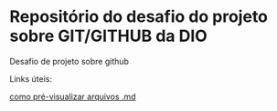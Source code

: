 # Repositório do desafio do projeto sobre GIT/GITHUB da DIO
Desafio de projeto sobre github

Links úteis:

[como pré-visualizar arquivos .md](https://pt.stackoverflow.com/questions/101026/como-pr%C3%A9-visualizar-ficheiro-md-durante-edi%C3%A7%C3%A3o)
